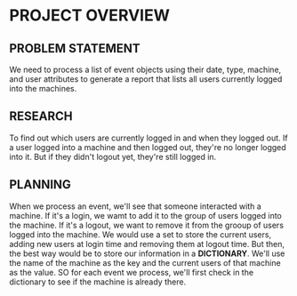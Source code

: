 # PROJECT OVERVIEW

## PROBLEM STATEMENT

We need to process a list of event objects using their date, type, machine, and user attributes to generate a report that lists all users currently logged into the machines.

## RESEARCH

To find out which users are currently logged in and when they logged out. If a user logged into a machine and then logged out, they're no longer logged into it. But if they didn't logout yet, they're still logged in.

## PLANNING

When we process an event, we'll see that someone interacted with a machine. If it's a login, we wamt to add it to the group of users logged into the machine.
If it's a logout, we want to remove it from the grooup of users logged into the machine. We would use a set to store the current users, adding new users at login time and removing them at logout time.
But then, the best way would be to store our information in a **DICTIONARY**. We'll use the name of the machine as the key and the current users of that machine as the value. SO for each event we process, we'll first check in the dictionary to see if the machine is already there.


